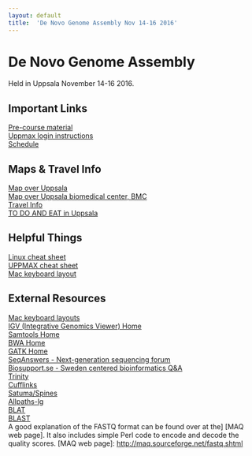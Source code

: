 ```yaml
---
layout: default
title:  'De Novo Genome Assembly Nov 14-16 2016'
---
```

 

# De Novo Genome Assembly

Held in Uppsala November 14-16 2016.

## Important Links
[Pre-course material](precourse)  
[Uppmax login instructions](practical_session/LoginInstructions)  
[Schedule](schedule)

## Maps & Travel Info
[Map over Uppsala](http://www.uppsalakartan.se/)  
[Map over Uppsala biomedical center, BMC](bmc)  
[Travel Info](travel)  
[TO DO AND EAT in Uppsala](http://www.destinationuppsala.se/en/)

## Helpful Things
[Linux cheat sheet](files/linux-cheat-sheet.pdf)  
[UPPMAX cheat sheet](files/uppmax-cheat-sheet.png)  
[Mac keyboard layout](../common/mac-keyboard)  

## External Resources
[Mac keyboard layouts](../common/mac-keyboard)  
[IGV (Integrative Genomics Viewer) Home](https://www.broadinstitute.org/igv/)  
[Samtools Home](http://www.htslib.org/)  
[BWA Home](http://bio-bwa.sourceforge.net/)  
[GATK Home](https://www.broadinstitute.org/gatk/)  
[SeqAnswers - Next-generation sequencing forum](http://seqanswers.com/)  
[Biosupport.se - Sweden centered bioinformatics Q&A](https://biosupport.se/)   
[Trinity](http://trinityrnaseq.github.io/)  
[Cufflinks](http://cole-trapnell-lab.github.io/cufflinks/)  
[Satuma/Spines](http://www.broadinstitute.org/science/programs/genome-biology/spines)  
[Allpaths-lg](http://www.broadinstitute.org/software/allpaths-lg/blog/?page_id=12)  
[BLAT](http://genome.ucsc.edu/goldenPath/help/blatSpec.html)  
[BLAST](http://www.ncbi.nlm.nih.gov/books/NBK1763/)  
 A good explanation of the FASTQ format can be found over at the] [MAQ web page]. It also includes simple Perl code to encode and decode the quality scores.
 [MAQ web page]: http://maq.sourceforge.net/fastq.shtml
